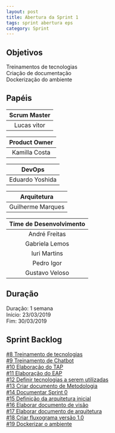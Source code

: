 ```yaml
---
layout: post
title: Abertura da Sprint 1
tags: sprint abertura eps
category: Sprint
---
```


## Objetivos

Treinamentos de tecnologias<br>
Criação de documentação<br>
Dockerização do ambiente

## Papéis

| **Scrum Master**|
|:--:|
|Lucas vitor|

|**Product Owner**|
|:--:|
|Kamilla Costa|

|**DevOps**|
|:--:|
|Eduardo Yoshida|

|**Arquitetura**|
|:--:|
|Guilherme Marques|

| Time de Desenvolvimento |
|:--:|
|André Freitas|
|Gabriela Lemos|
|Iuri Martins|
|Pedro Igor|
|Gustavo Veloso|

## Duração

Duração: 1 semana<br>
Início: 23/03/2019<br>
Fim: 30/03/2019


<!--more-->

## Sprint Backlog

[#8 Treinamento de tecnologias](https://github.com/fga-eps-mds/2019.1-aix/issues/8)<br>
[#9 Treinamento de Chatbot](https://github.com/fga-eps-mds/2019.1-aix/issues/9)<br>
[#10 Elaboração do TAP](https://github.com/fga-eps-mds/2019.1-aix/issues/10)<br>
[#11 Elaboração do EAP](https://github.com/fga-eps-mds/2019.1-aix/issues/11)<br>
[#12 Definir tecnologias a serem utilizadas](https://github.com/fga-eps-mds/2019.1-aix/issues/12)<br>
[#13 Criar documento de Metodologia](https://github.com/fga-eps-mds/2019.1-aix/issues/13)<br>
[#14 Documentar Sprint 0](https://github.com/fga-eps-mds/2019.1-aix/issues/14)<br>
[#15 Definição da arquitetura inicial](https://github.com/fga-eps-mds/2019.1-aix/issues/15)<br>
[#16 Elaborar documento de visão](https://github.com/fga-eps-mds/2019.1-aix/issues/16)<br>
[#17 Elaborar documento de arquitetura](https://github.com/fga-eps-mds/2019.1-aix/issues/17)<br>
[#18 Criar fluxograma versão 1.0](https://github.com/fga-eps-mds/2019.1-aix/issues/18)<br>
[#19 Dockerizar o ambiente](https://github.com/fga-eps-mds/2019.1-aix/issues/19)